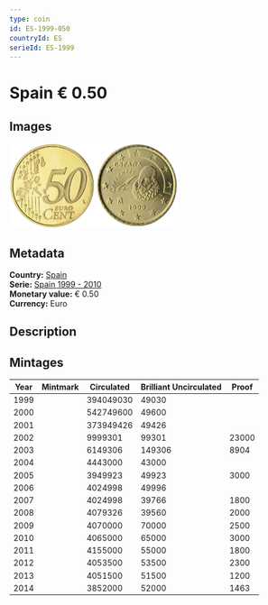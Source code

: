 ```yaml
---
type: coin
id: ES-1999-050
countryId: ES
serieId: ES-1999
---
```


# Spain € 0.50

## Images

<img src="../../../Images/common-2002-050.webp" height="150" alt="Front image"><img src="Images/spain-1999-050.webp" height="150" alt="Back image">

## Metadata

**Country:** [Spain](../index.md)\
**Serie:** [Spain 1999 - 2010](index.md)\
**Monetary value:** € 0.50\
**Currency:** Euro

## Description

## Mintages

| Year | Mintmark | Circulated | Brilliant Uncirculated | Proof |
| ---- | -------- | ---------- | ---------------------- | ----- |
| 1999 |          | 394049030  | 49030                  |       |
| 2000 |          | 542749600  | 49600                  |       |
| 2001 |          | 373949426  | 49426                  |       |
| 2002 |          | 9999301    | 99301                  | 23000 |
| 2003 |          | 6149306    | 149306                 | 8904  |
| 2004 |          | 4443000    | 43000                  |       |
| 2005 |          | 3949923    | 49923                  | 3000  |
| 2006 |          | 4024998    | 49996                  |       |
| 2007 |          | 4024998    | 39766                  | 1800  |
| 2008 |          | 4079326    | 39560                  | 2000  |
| 2009 |          | 4070000    | 70000                  | 2500  |
| 2010 |          | 4065000    | 65000                  | 3000  |
| 2011 |          | 4155000    | 55000                  | 1800  |
| 2012 |          | 4053500    | 53500                  | 2300  |
| 2013 |          | 4051500    | 51500                  | 1200  |
| 2014 |          | 3852000    | 52000                  | 1463  |
